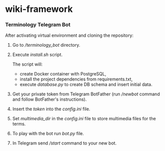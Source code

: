 # wiki-framework

### Terminology Telegram Bot
After activating virtual environment and cloning the repository:
 1. Go to */terminology_bot* directory.
 2. Execute *install.sh* script.

    The script will:
      - create Docker container with PostgreSQL,
      - install the project dependencies from requirements.txt,
      - execute *database.py* to create DB schema and insert initial data.

 3. Get your private token from Telegram BotFather (run */newbot* command and follow BotFather's instructions).
 4. Insert the *token* into the *config.ini* file.
 5. Set *multimedia_dir* in the *config.ini* file to store multimedia files for the terms.
 6. To play with the bot run *bot.py* file.
 7. In Telegram send */start* command to your new bot.
